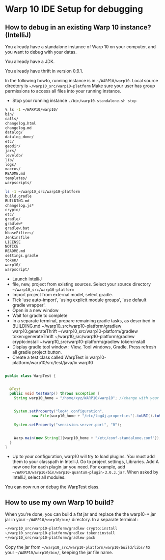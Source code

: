 # Warp 10 IDE Setup for debugging

## How to debug in an existing Warp 10 instance? (IntelliJ)

You already have a standalone instance of Warp 10 on your computer, and you want to debug with your datas.

You already have a JDK.

You already have thrift in version 0.9.1.

In the following howto, running instance is in `~/WARP10/warp10`. Local source directory is `~/warp10_src/warp10-platform`
Make sure your user has group permissions to access all files into your running instance.

+ Stop your running instance `./bin/warp10-standalone.sh stop`


```bash
% ls -1 ~/WARP10/warp10/
bin/
calls/
changelog.html
changelog.md
datalog/
datalog_done/
etc/
geodir/
jars/
leveldb/
lib/
logs/
macros/
README.md
templates/
warpscripts/

ls -1 ~/warp10_src/warp10-platform
build.gradle
BUILDING.md
changelog.js*
crypto/
etc/
gradle/
gradlew*
gradlew.bat
hbaseFilters/
Jenkinsfile
LICENSE
NOTICE
README.md
settings.gradle
token/
warp10/
warpscript/
```

+ Launch IntelliJ
+ file, new, project from existing sources. Select your source directory `~/warp10_src/warp10-platform`
+ Import project from external model, select gradle.
+ Tick 'use auto-import', 'using explicit module groups', 'use default gradle wrapper'.
+ Open in a new window
+ Wait for gradle to complete
+ In a separate terminal, prepare remaining gradle tasks, as described in BUILDING.md
~/warp10_src/warp10-platform/gradlew warp10:generateThrift
~/warp10_src/warp10-platform/gradlew token:generateThrift
~/warp10_src/warp10-platform/gradlew crypto:install
~/warp10_src/warp10-platform/gradlew token:install
+ Display gradle tool window : View, Tool windows, Gradle. Press refresh all gradle project button.
+ Create a test class called WarpTest in warp10-platform/warp10/src/test/java/io.warp10

```java

public class WarpTest {


  @Test
  public void testWarp() throws Exception {
    String warp10_home = "/home/xyz/WARP10/warp10"; //change with your absolute path.


    System.setProperty("log4j.configuration",
            new File(warp10_home + "/etc/log4j.properties").toURI().toString());

    System.setProperty("sensision.server.port", "0");


    Warp.main(new String[]{warp10_home + "/etc/conf-standalone.conf"});
  }
}

```

+ Up to your configuration, warp10 will try to load plugins. You must add them to your classpath in IntelliJ. 
Go to project settings, Libraries. Add A new one for each plugin jar you need. 
For example, add `~/WARP10/warp10/bin/warp10-quantum-plugin-3.0.3.jar`. When asked by IntelliJ, select all modules.

You can now run or debug the WarpTest class.

## How to use my own Warp 10 build?

When you're done, you can build a fat jar and replace the the warp10-*.jar jar in your `~/WARP10/warp10/bin/` directory.
In a separate terminal : 
```bash
~/warp10_src/warp10-platform/gradlew crypto:install
~/warp10_src/warp10-platform/gradlew token:install
~/warp10_src/warp10-platform/gradlew pack
```
Copy the jar from `~/warp10_src/warp10-platform/warp10/build/libs/` to your `~/WARP10/warp10/bin/`, keeping the jar file name.



